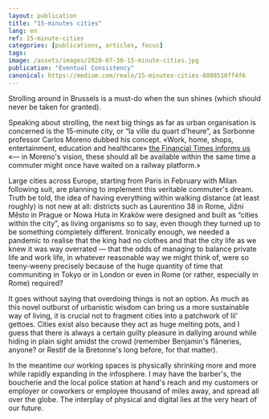 ```yaml
---
layout: publication
title: "15-minutes cities"
lang: en
ref: 15-minute-cities
categories: [publications, articles, focus]
tags:
image: /assets/images/2020-07-30-15-minute-cities.jpg
publication: "Eventual Consistency"
canonical: https://medium.com/reale/15-minutes-cities-8809510ff4f6
---
```


Strolling around in Brussels is a must-do when the sun shines (which should never be taken for granted).

Speaking about strolling, the next big things as far as urban organisation is concerned is the 15-minute city, or “la ville du quart d'heure”, as Sorbonne professor Carlos Moreno dubbed his concept. «Work, home, shops, entertainment, education and healthcare» [the Financial Times informs us](https://www.ft.com/content/c1a53744-90d5-4560-9e3f-17ce06aba69a) «— in Moreno's vision, these should all be available within the same time a commuter might once have waited on a railway platform.»

Large cities across Europe, starting from Paris in February with Milan following suit, are planning to implement this veritable commuter's dream. Truth be told, the idea of having everything within walking distance (at least roughly) is not new at all: districts such as Laurentino 38 in Rome, Jižní Město in Prague or Nowa Huta in Kraków were designed and built as “cities within the city”, as living organisms so to say, even though they turned up to be something completely different. Ironically enough, we needed a pandemic to realise that the king had no clothes and that the city life as we knew it was way overrated — that the odds of managing to balance private life and work life, in whatever reasonable way we might think of, were so teeny-weeny precisely because of the huge quantity of time that communiting in Tokyo or in London or even in Rome (or rather, especially in Rome) required?

It goes without saying that overdoing things is not an option. As much as this novel outburst of urbanistic wisdom can bring us a more sustainable way of living, it is crucial not to fragment cities into a patchwork of lil' gettoes. Cities exist also because they act as huge melting pots, and I guess that there is always a certain guilty pleasure in dallying around while hiding in plain sight amidst the crowd (remember Benjamin's flâneries, anyone? or Restif de la Bretonne's long before, for that matter).

In the meantime our working spaces is physically shrinking more and more while rapidly expanding in the infosphere. I may have the barber's, the boucherie and the local police station at hand's reach and my customers or employer or coworkers or employee thousand of miles away, and spread all over the globe. The interplay of physical and digital lies at the very heart of our future.
